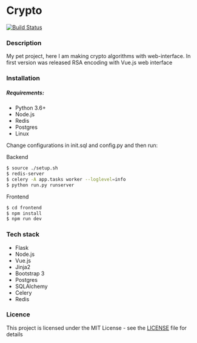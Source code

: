 # Crypto

[![Build Status](https://travis-ci.org/BigBlackWolf/crypto.svg?branch=master)](https://travis-ci.org/BigBlackWolf/crypto)

### Description
My pet project, here I am making crypto algorithms with web-interface.
In first version was released RSA encoding with Vue.js web interface


### Installation

##### Requirements:
* Python 3.6+
* Node.js 
* Redis
* Postgres 
* Linux


Change configurations in init.sql and config.py and then run:

Backend

```sh
$ source ./setup.sh
$ redis-server
$ celery -A app.tasks worker --loglevel=info
$ python run.py runserver
```

Frontend 

```sh
$ cd frontend 
$ npm install
$ npm run dev
```


### Tech stack

* Flask
* Node.js
* Vue.js
* Jinja2
* Bootstrap 3
* Postgres
* SQLAlchemy
* Celery
* Redis

### Licence

This project is licensed under the MIT License - see the [LICENSE](LICENSE) file for details
